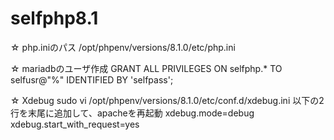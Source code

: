 # selfphp8.1

☆ php.iniのパス
/opt/phpenv/versions/8.1.0/etc/php.ini

☆ mariadbのユーザ作成
GRANT ALL PRIVILEGES ON selfphp.* TO selfusr@"%" IDENTIFIED BY 'selfpass';

☆ Xdebug
sudo vi /opt/phpenv/versions/8.1.0/etc/conf.d/xdebug.ini
以下の2行を末尾に追加して、apacheを再起動
xdebug.mode=debug
xdebug.start_with_request=yes